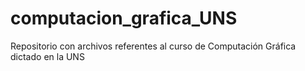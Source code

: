 # computacion_grafica_UNS
Repositorio con archivos referentes al curso de Computación Gráfica dictado en la UNS
